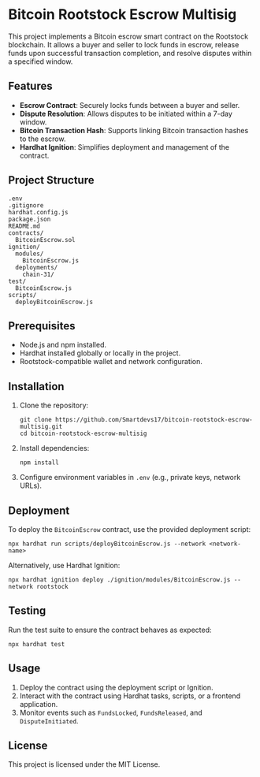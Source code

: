 # Bitcoin Rootstock Escrow Multisig

This project implements a Bitcoin escrow smart contract on the Rootstock blockchain. It allows a buyer and seller to lock funds in escrow, release funds upon successful transaction completion, and resolve disputes within a specified window.

## Features

- **Escrow Contract**: Securely locks funds between a buyer and seller.
- **Dispute Resolution**: Allows disputes to be initiated within a 7-day window.
- **Bitcoin Transaction Hash**: Supports linking Bitcoin transaction hashes to the escrow.
- **Hardhat Ignition**: Simplifies deployment and management of the contract.

## Project Structure

```
.env
.gitignore
hardhat.config.js
package.json
README.md
contracts/
  BitcoinEscrow.sol
ignition/
  modules/
    BitcoinEscrow.js
  deployments/
    chain-31/
test/
  BitcoinEscrow.js
scripts/
  deployBitcoinEscrow.js
```

## Prerequisites

- Node.js and npm installed.
- Hardhat installed globally or locally in the project.
- Rootstock-compatible wallet and network configuration.

## Installation

1. Clone the repository:
   ```shell
   git clone https://github.com/Smartdevs17/bitcoin-rootstock-escrow-multisig.git
   cd bitcoin-rootstock-escrow-multisig
   ```

2. Install dependencies:
   ```shell
   npm install
   ```

3. Configure environment variables in `.env` (e.g., private keys, network URLs).

## Deployment

To deploy the `BitcoinEscrow` contract, use the provided deployment script:

```shell
npx hardhat run scripts/deployBitcoinEscrow.js --network <network-name>
```

Alternatively, use Hardhat Ignition:

```shell
npx hardhat ignition deploy ./ignition/modules/BitcoinEscrow.js --network rootstock
```

## Testing

Run the test suite to ensure the contract behaves as expected:

```shell
npx hardhat test
```

## Usage

1. Deploy the contract using the deployment script or Ignition.
2. Interact with the contract using Hardhat tasks, scripts, or a frontend application.
3. Monitor events such as `FundsLocked`, `FundsReleased`, and `DisputeInitiated`.

## License

This project is licensed under the MIT License.